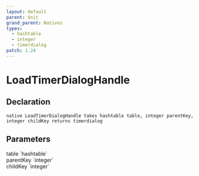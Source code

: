 ```yaml
---
layout: default
parent: Unit
grand_parent: Natives
types:
  - hashtable
  - integer
  - timerdialog
patch: 1.24
---
```


# LoadTimerDialogHandle

## Declaration

```
native LoadTimerDialogHandle takes hashtable table, integer parentKey, integer childKey returns timerdialog
```

## Parameters
<dl>
  <dt>table `hashtable`</dt>
  <dd></dd>

  <dt>parentKey `integer`</dt>
  <dd></dd>

  <dt>childKey `integer`</dt>
  <dd></dd>
</dl>